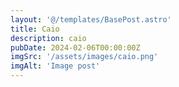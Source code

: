 ```yaml
---
layout: '@/templates/BasePost.astro'
title: Caio
description: caio
pubDate: 2024-02-06T00:00:00Z
imgSrc: '/assets/images/caio.png'
imgAlt: 'Image post'
---
```


